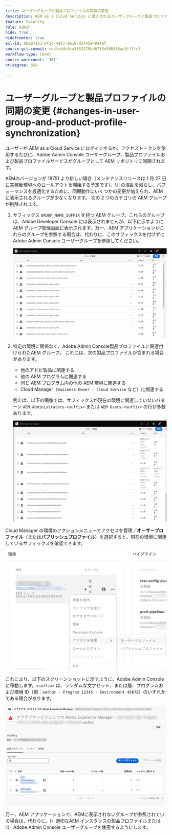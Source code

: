 ```yaml
---
title: ユーザーグループと製品プロファイルの同期の変更
description: AEM as a Cloud Service に導入されるユーザーグループと製品プロファイルの同期に関する変更点について説明します。
feature: Security
role: Admin
hide: true
hidefromtoc: true
exl-id: 0b097ab3-bf1d-4d43-9e19-d544594844ef
source-git-commit: cddfcddc0ca3652270bdb735e580386ac9ff1fc7
workflow-type: tm+mt
source-wordcount: '361'
ht-degree: 65%

---
```


# ユーザーグループと製品プロファイルの同期の変更 {#changes-in-user-group-and-product-profile-synchronization}

ユーザーが AEM as a Cloud Service にログインするか、アクセストークンを使用するたびに、Adobe Admin Console ユーザーグループ、製品プロファイルおよび製品プロファイルサービスがグループとして AEM リポジトリに同期されます。

AEMのバージョンが 18751 より新しい場合（メンテナンスリリースは 1 月 27 日に実稼動環境へのロールアウトを開始する予定です）、UI の混乱を減らし、パフォーマンスを最適化するために、同期動作にいくつかの変更が加えられ、AEMに表示されるグループが少なくなります。 次の 2 つのカテゴリの AEM グループが削除されます。

1. サフィックス `GROUP_NAME_SUFFIX` を持つ AEM グループ。これらのグループは、Adobe Developer Console には表示されませんが、以下に示すように AEM グループ管理画面に表示されます。万一、AEM アプリケーションがこれらのグループを参照する場合は、代わりに、このサフィックスを付けずにAdobe Admin Console ユーザーグループを参照してください。

   ![削除されたグループ 1](/help/security/assets/removed-groups-1.png)

1. 特定の環境に関係なく、Adobe Admin Console製品プロファイルに関連付けられたAEM グループ。 これには、次の製品プロファイルが含まれる場合があります。

   * 他のアドビ製品に関連する
   * 他の AEM プログラムに関連する
   * 同じ AEM プログラム内の他の AEM 環境に関連する
   * Cloud Manager（`Business Owner - Cloud Service` など）に関連する

   例えば、以下の画像では、サフィックスが現在の環境に関連していないパターン `AEM Administrators-<suffix>` または `AEM Users-<suffix>` の行が多数あります。

   ![削除されたグループ 2](/help/security/assets/removed-groups-2.png)

Cloud Manager の環境のアクションメニューでアクセスを管理／**オーサープロファイル**（または&#x200B;**パブリッシュプロファイル**）を選択すると、現在の環境に関連しているサフィックスを確認できます。

![サフィックスを確認](/help/security/assets/suffix-check.png)

これにより、以下のスクリーンショットに示すように、Adobe Admin Console に移動します。`<suffix>` は、ランダムな文字セット、または層、プログラムおよび環境 ID（例：`author - Program 12345 - Environment 45678`）のいずれかである場合があります。

![Admin Console のサフィックス](/help/security/assets/admin-console-profile-suffixes.png)

万一、AEM アプリケーションで、AEMに表示されないグループが参照されている場合は、代わりに、i）適切なAEM インスタンスの製品プロファイルまたは ii） Adobe Admin Console ユーザーグループを使用するようにします。

